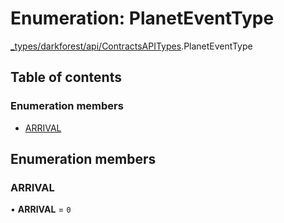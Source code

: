 # Enumeration: PlanetEventType

[\_types/darkforest/api/ContractsAPITypes](../modules/types_darkforest_api_ContractsAPITypes.md).PlanetEventType

## Table of contents

### Enumeration members

- [ARRIVAL](types_darkforest_api_ContractsAPITypes.PlanetEventType.md#arrival)

## Enumeration members

### ARRIVAL

• **ARRIVAL** = `0`
